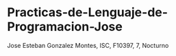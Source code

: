 # Practicas-de-Lenguaje-de-Programacion-Jose
Jose Esteban Gonzalez Montes, ISC, F10397, 7, Nocturno
